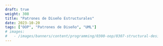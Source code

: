 ```yaml
---
draft: true
weight: 308
title: "Patrones de Diseño Estructurales"
date: 2023-10-20
tags: ["OOP", "Patrones de Diseño", "UML"]
# images:
#   - /images/banners/content/programming/0300-oop/0307-structural-design-patternspng
---
```

